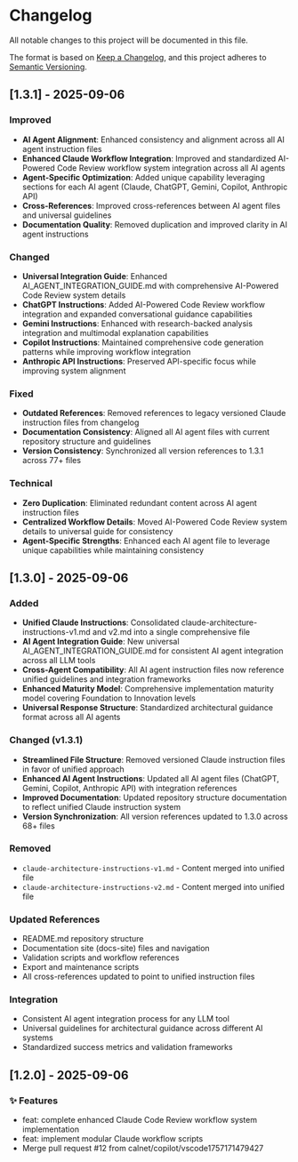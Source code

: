# Changelog

All notable changes to this project will be documented in this file.

The format is based on [Keep a Changelog](https://keepachangelog.com/en/1.0.0/),
and this project adheres to [Semantic Versioning](https://semver.org/spec/v2.0.0.html).

## [1.3.1] - 2025-09-06

### Improved

- **AI Agent Alignment**:
  Enhanced consistency and alignment across all AI agent instruction files
- **Enhanced Claude Workflow Integration**:
  Improved and standardized AI-Powered Code Review workflow system integration
  across all AI agents
- **Agent-Specific Optimization**:
  Added unique capability leveraging sections for each AI agent (Claude,
  ChatGPT, Gemini, Copilot, Anthropic API)
- **Cross-References**:
  Improved cross-references between AI agent files and universal guidelines
- **Documentation Quality**:
  Removed duplication and improved clarity in AI agent instructions

### Changed

- **Universal Integration Guide**:
  Enhanced AI_AGENT_INTEGRATION_GUIDE.md with comprehensive AI-Powered Code
  Review system details
- **ChatGPT Instructions**:
  Added AI-Powered Code Review workflow integration and expanded conversational
  guidance capabilities
- **Gemini Instructions**:
  Enhanced with research-backed analysis integration and multimodal explanation
  capabilities
- **Copilot Instructions**:
  Maintained comprehensive code generation patterns while improving workflow
  integration
- **Anthropic API Instructions**:
  Preserved API-specific focus while improving system alignment

### Fixed

- **Outdated References**:
  Removed references to legacy versioned Claude instruction files from changelog
- **Documentation Consistency**:
  Aligned all AI agent files with current repository structure and guidelines
- **Version Consistency**:
  Synchronized all version references to 1.3.1 across 77+ files

### Technical

- **Zero Duplication**:
  Eliminated redundant content across AI agent instruction files
- **Centralized Workflow Details**:
  Moved AI-Powered Code Review system details to universal guide for consistency
- **Agent-Specific Strengths**:
  Enhanced each AI agent file to leverage unique capabilities while maintaining
  consistency

## [1.3.0] - 2025-09-06

### Added

- **Unified Claude Instructions**:
  Consolidated claude-architecture-instructions-v1.md and v2.md into a single
  comprehensive file
- **AI Agent Integration Guide**:
  New universal AI_AGENT_INTEGRATION_GUIDE.md for consistent AI agent
  integration across all LLM tools
- **Cross-Agent Compatibility**:
  All AI agent instruction files now reference unified guidelines and
  integration frameworks
- **Enhanced Maturity Model**:
  Comprehensive implementation maturity model covering Foundation to Innovation
  levels
- **Universal Response Structure**:
  Standardized architectural guidance format across all AI agents

### Changed (v1.3.1)

- **Streamlined File Structure**:
  Removed versioned Claude instruction files in favor of unified approach
- **Enhanced AI Agent Instructions**:
  Updated all AI agent files (ChatGPT, Gemini, Copilot, Anthropic API) with
  integration references
- **Improved Documentation**:
  Updated repository structure documentation to reflect unified Claude
  instruction system
- **Version Synchronization**:
  All version references updated to 1.3.0 across 68+ files

### Removed

- `claude-architecture-instructions-v1.md` - Content merged into unified file
- `claude-architecture-instructions-v2.md` - Content merged into unified file

### Updated References

- README.md repository structure
- Documentation site (docs-site) files and navigation
- Validation scripts and workflow references
- Export and maintenance scripts
- All cross-references updated to point to unified instruction files

### Integration

- Consistent AI agent integration process for any LLM tool
- Universal guidelines for architectural guidance across different AI systems
- Standardized success metrics and validation frameworks

## [1.2.0] - 2025-09-06

### ✨ Features

- feat: complete enhanced Claude Code Review workflow system implementation
- feat: implement modular Claude workflow scripts
- Merge pull request #12 from calnet/copilot/vscode1757171479427
